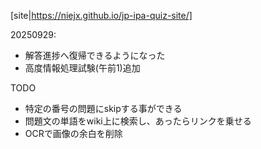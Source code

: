 [site|https://niejx.github.io/jp-ipa-quiz-site/]

20250929: 
- 解答進捗へ復帰できるようになった
- 高度情報処理試験(午前1)追加

TODO
- 特定の番号の問題にskipする事ができる
- 問題文の単語をwiki上に検索し、あったらリンクを乗せる
- OCRで画像の余白を削除